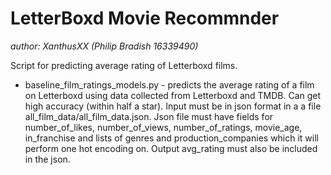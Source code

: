 # LetterBoxd Movie Recommnder
*author: XanthusXX (Philip Bradish 16339490)*

Script for predicting average rating of Letterboxd films.

* baseline_film_ratings_models.py - predicts the average rating of a film on Letterboxd using data collected from Letterboxd and TMDB. Can get high accuracy (within half a star). Input must be in json format in a a file all_film_data/all_film_data.json. Json file must have fields for number_of_likes, number_of_views, number_of_ratings, movie_age, in_franchise and lists of genres and production_companies which it will perform one hot encoding on. Output avg_rating must also be included in the json.
